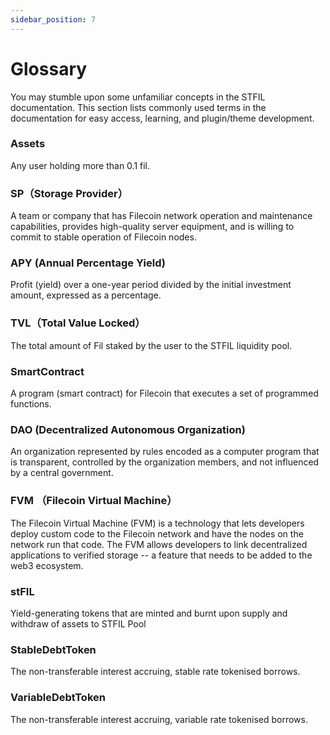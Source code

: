 ```yaml
---
sidebar_position: 7
---
```


# Glossary

You may stumble upon some unfamiliar concepts in the STFIL documentation. This section lists commonly used terms in the documentation for easy access, learning, and plugin/theme development.

### Assets
Any user holding more than 0.1 fil.

### SP（Storage Provider）
A team or company that has Filecoin network operation and maintenance capabilities, provides high-quality server equipment, and is willing to commit to stable operation of Filecoin nodes.

### APY (Annual Percentage Yield)
Profit (yield) over a one-year period divided by the initial investment amount, expressed as a percentage.

### TVL（Total Value Locked）
The total amount of Fil staked by the user to the STFIL liquidity pool.

### SmartContract 
A program (smart contract) for Filecoin that executes a set of programmed functions.

### DAO (Decentralized Autonomous Organization)
An organization represented by rules encoded as a computer program that is transparent, controlled by the organization members, and not influenced by a central government.

### FVM （Filecoin Virtual Machine）
The Filecoin Virtual Machine (FVM) is a technology that lets developers deploy custom code to the Filecoin network and have the nodes on the network run that code. The FVM allows developers to link decentralized applications to verified storage -- a feature that needs to be added to the web3 ecosystem.

### stFIL

Yield-generating tokens that are minted and burnt upon supply and withdraw of assets to STFIL Pool

### StableDebtToken

The non-transferable interest accruing, stable rate tokenised borrows.

### VariableDebtToken

The non-transferable interest accruing, variable rate tokenised borrows.




